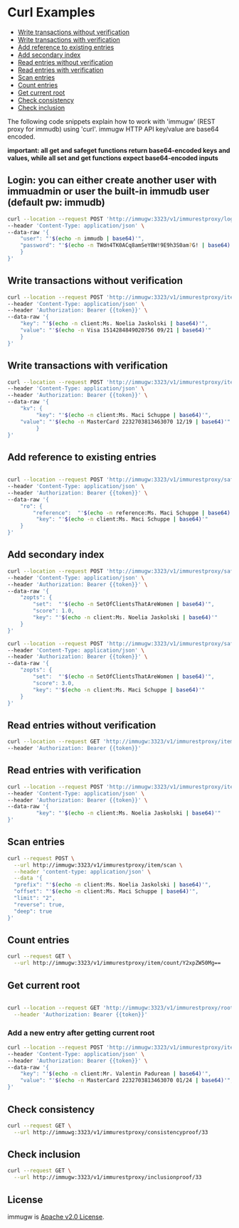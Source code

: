 # Curl Examples

 - [Write transactions without verification](#write-transactions-without-verification)
 - [Write transactions with verification](#write-transactions-with-verification)
 - [Add reference to existing entries](#add-reference-to-existing-entries)
 - [Add secondary index](#add-secondary-index)
 - [Read entries without verification](#read-entries-without-verification)
 - [Read entries with verification](#read-entries-with-verification)
 - [Scan entries](#scan-entries)
 - [Count entries](#count-entries)
 - [Get current root](#get-current-root)
 - [Check consistency](#check-consistency)
 - [Check inclusion](#check-inclusion)

The following code snippets explain how to work with 'immugw' (REST proxy for immudb) using 'curl'.
immugw HTTP API key/value are base64 encoded.

**important: all get and safeget functions return base64-encoded keys and values, while all set and get functions expect base64-encoded inputs** 

## Login: you can either create another user with immuadmin or user the built-in immudb user (default pw: immudb)

```bash
curl --location --request POST 'http://immugw:3323/v1/immurestproxy/login' \
--header 'Content-Type: application/json' \
--data-raw '{
    "user": "'$(echo -n immudb | base64)'",
    "password": "'$(echo -n TWdn4TK0ACq8amSeYBW!9E9h3S0am?G! | base64)'"
    }
}'
```

## Write transactions without verification

```bash
curl --location --request POST 'http://immugw:3323/v1/immurestproxy/item' \
--header 'Content-Type: application/json' \
--header 'Authorization: Bearer {{token}}' \
--data-raw '{
    "key": "'$(echo -n client:Ms. Noelia Jaskolski | base64)'",
    "value": "'$(echo -n Visa 1514284849020756 09/21 | base64)'"
    }
}'
```

## Write transactions with verification

```bash
curl --location --request POST 'http://immugw:3323/v1/immurestproxy/item/safe' \
--header 'Content-Type: application/json' \
--header 'Authorization: Bearer {{token}}' \
--data-raw '{
    "kv": {
         "key": "'$(echo -n client:Ms. Maci Schuppe | base64)'",
    "value": "'$(echo -n MasterCard 2232703813463070 12/19 | base64)'"
         }
}'
```

##  Add reference to existing entries

```bash

curl --location --request POST 'http://immugw:3323/v1/immurestproxy/safe/reference' \
--header 'Content-Type: application/json' \
--header 'Authorization: Bearer {{token}}' \
--data-raw '{
    "ro": {
        "reference":  "'$(echo -n reference:Ms. Maci Schuppe | base64)'",
         "key": "'$(echo -n client:Ms. Maci Schuppe | base64)'"
    }
}'
```

##  Add secondary index

```bash
curl --location --request POST 'http://immugw:3323/v1/immurestproxy/safe/zadd' \
--header 'Content-Type: application/json' \
--header 'Authorization: Bearer {{token}}' \
--data-raw '{
    "zopts": {
        "set":  "'$(echo -n SetOfClientsThatAreWomen | base64)'",
        "score": 1.0,
        "key": "'$(echo -n client:Ms. Noelia Jaskolski | base64)'"
    }
}'
```

```bash
curl --location --request POST 'http://immugw:3323/v1/immurestproxy/safe/zadd' \
--header 'Content-Type: application/json' \
--header 'Authorization: Bearer {{token}}' \
--data-raw '{
    "zopts": {
        "set":  "'$(echo -n SetOfClientsThatAreWomen | base64)'",
        "score": 3.0,
        "key": "'$(echo -n client:Ms. Maci Schuppe | base64)'"
    }
}'
```

## Read entries without verification

```bash
curl --location --request GET 'http://immugw:3323/v1/immurestproxy/item/index/1' \
--header 'Authorization: Bearer {{token}}'
```

## Read entries with verification

```bash
curl --location --request POST 'http://immugw:3323/v1/immurestproxy/item/safe/get' \
--header 'Content-Type: application/json' \
--header 'Authorization: Bearer {{token}}' \
--data-raw '{
         "key": "'$(echo -n client:Ms. Noelia Jaskolski | base64)'"
}'
```
## Scan entries

```bash
curl --request POST \
  --url http://immugw:3323/v1/immurestproxy/item/scan \
  --header 'content-type: application/json' \
  --data '{
  "prefix": "'$(echo -n client:Ms. Noelia Jaskolski | base64)'",
  "offset": "'$(echo -n client:Ms. Maci Schuppe | base64)'",
  "limit": "2",
  "reverse": true,
  "deep": true
}'
```
## Count  entries

```bash
curl --request GET \
  --url http://immugw:3323/v1/immurestproxy/item/count/Y2xpZW50Mg==
```
## Get current root

```bash

curl --location --request GET 'http://immugw:3323/v1/immurestproxy/root' \
  --header 'Authorization: Bearer {{token}}'

```
### Add a new entry after getting current root

```bash
curl --location --request POST 'http://immugw:3323/v1/immurestproxy/item' \
--header 'Content-Type: application/json' \
--header 'Authorization: Bearer {{token}}' \
--data-raw '{
    "key": "'$(echo -n client:Mr. Valentin Padurean | base64)'",
    "value": "'$(echo -n MasterCard 2232703813463070 01/24 | base64)'",
}'
```
## Check consistency

```bash
curl --request GET \
  --url http://immuwg:3323/v1/immurestproxy/consistencyproof/33
```
## Check inclusion

```bash
curl --request GET \
  --url http://immugw:3323/v1/immurestproxy/inclusionproof/33
```

## License

immugw is [Apache v2.0 License](https://github.com/codenotary/immudb/blob/master/LICENSE).
